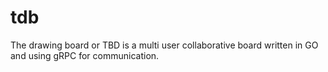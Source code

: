 # tdb
The drawing board or TBD is a multi user collaborative board written in GO and using gRPC for communication.
